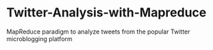 # Twitter-Analysis-with-Mapreduce
MapReduce paradigm to analyze tweets from the popular Twitter microblogging platform
